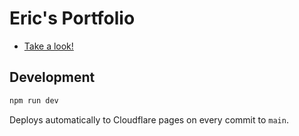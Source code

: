 # Eric's Portfolio

- [Take a look!](https://accell.dev)

## Development

```sh
npm run dev
```

Deploys automatically to Cloudflare pages on every commit to `main`.
